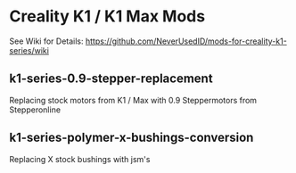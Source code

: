 # Creality K1 / K1 Max Mods 

See Wiki for Details: https://github.com/NeverUsedID/mods-for-creality-k1-series/wiki


## k1-series-0.9-stepper-replacement
Replacing stock motors from K1 / Max with 0.9 Steppermotors from Stepperonline

## k1-series-polymer-x-bushings-conversion
Replacing X stock bushings with jsm's
